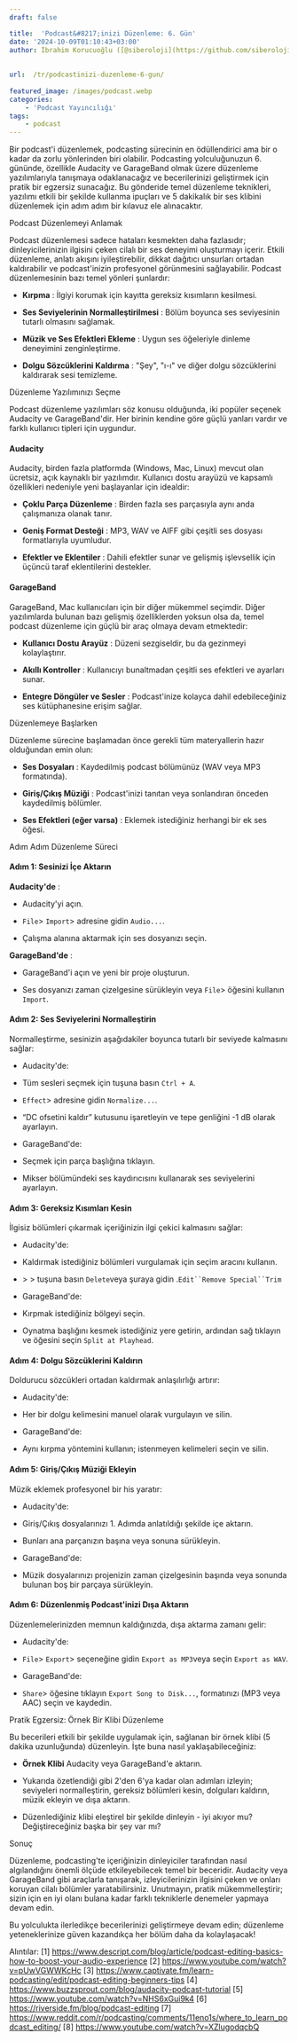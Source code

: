```yaml
---
draft: false

title:  'Podcast&#8217;inizi Düzenleme: 6. Gün'
date: '2024-10-09T01:10:43+03:00'
author: İbrahim Korucuoğlu ([@siberoloji](https://github.com/siberoloji))
 
 
url:  /tr/podcastinizi-duzenleme-6-gun/
 
featured_image: /images/podcast.webp
categories:
    - 'Podcast Yayıncılığı'
tags:
    - podcast
---
```



Bir podcast'i düzenlemek, podcasting sürecinin en ödüllendirici ama bir o kadar da zorlu yönlerinden biri olabilir. Podcasting yolculuğunuzun 6. gününde, özellikle Audacity ve GarageBand olmak üzere düzenleme yazılımlarıyla tanışmaya odaklanacağız ve becerilerinizi geliştirmek için pratik bir egzersiz sunacağız. Bu gönderide temel düzenleme teknikleri, yazılımı etkili bir şekilde kullanma ipuçları ve 5 dakikalık bir ses klibini düzenlemek için adım adım bir kılavuz ele alınacaktır.



Podcast Düzenlemeyi Anlamak



Podcast düzenlemesi sadece hataları kesmekten daha fazlasıdır; dinleyicilerinizin ilgisini çeken cilalı bir ses deneyimi oluşturmayı içerir. Etkili düzenleme, anlatı akışını iyileştirebilir, dikkat dağıtıcı unsurları ortadan kaldırabilir ve podcast'inizin profesyonel görünmesini sağlayabilir. Podcast düzenlemesinin bazı temel yönleri şunlardır:


* **Kırpma** : İlgiyi korumak için kayıtta gereksiz kısımların kesilmesi.

* **Ses Seviyelerinin Normalleştirilmesi** : Bölüm boyunca ses seviyesinin tutarlı olmasını sağlamak.

* **Müzik ve Ses Efektleri Ekleme** : Uygun ses öğeleriyle dinleme deneyimini zenginleştirme.

* **Dolgu Sözcüklerini Kaldırma** : "Şey", "ı-ı" ve diğer dolgu sözcüklerini kaldırarak sesi temizleme.




Düzenleme Yazılımınızı Seçme



Podcast düzenleme yazılımları söz konusu olduğunda, iki popüler seçenek Audacity ve GarageBand'dir. Her birinin kendine göre güçlü yanları vardır ve farklı kullanıcı tipleri için uygundur.


#### **Audacity**



Audacity, birden fazla platformda (Windows, Mac, Linux) mevcut olan ücretsiz, açık kaynaklı bir yazılımdır. Kullanıcı dostu arayüzü ve kapsamlı özellikleri nedeniyle yeni başlayanlar için idealdir:


* **Çoklu Parça Düzenleme** : Birden fazla ses parçasıyla aynı anda çalışmanıza olanak tanır.

* **Geniş Format Desteği** : MP3, WAV ve AIFF gibi çeşitli ses dosyası formatlarıyla uyumludur.

* **Efektler ve Eklentiler** : Dahili efektler sunar ve gelişmiş işlevsellik için üçüncü taraf eklentilerini destekler.



#### **GarageBand**



GarageBand, Mac kullanıcıları için bir diğer mükemmel seçimdir. Diğer yazılımlarda bulunan bazı gelişmiş özelliklerden yoksun olsa da, temel podcast düzenleme için güçlü bir araç olmaya devam etmektedir:


* **Kullanıcı Dostu Arayüz** : Düzeni sezgiseldir, bu da gezinmeyi kolaylaştırır.

* **Akıllı Kontroller** : Kullanıcıyı bunaltmadan çeşitli ses efektleri ve ayarları sunar.

* **Entegre Döngüler ve Sesler** : Podcast'inize kolayca dahil edebileceğiniz ses kütüphanesine erişim sağlar.




Düzenlemeye Başlarken



Düzenleme sürecine başlamadan önce gerekli tüm materyallerin hazır olduğundan emin olun:


* **Ses Dosyaları** : Kaydedilmiş podcast bölümünüz (WAV veya MP3 formatında).

* **Giriş/Çıkış Müziği** : Podcast'inizi tanıtan veya sonlandıran önceden kaydedilmiş bölümler.

* **Ses Efektleri (eğer varsa)** : Eklemek istediğiniz herhangi bir ek ses öğesi.




Adım Adım Düzenleme Süreci


#### Adım 1: Sesinizi İçe Aktarın



**Audacity'de** :


* Audacity'yi açın.

* `File`&gt; `Import`&gt; adresine gidin `Audio...`.

* Çalışma alanına aktarmak için ses dosyanızı seçin.




**GarageBand'de** :


* GarageBand'i açın ve yeni bir proje oluşturun.

* Ses dosyanızı zaman çizelgesine sürükleyin veya `File`&gt; öğesini kullanın `Import`.



#### Adım 2: Ses Seviyelerini Normalleştirin



Normalleştirme, sesinizin aşağıdakiler boyunca tutarlı bir seviyede kalmasını sağlar:


* Audacity'de:



* Tüm sesleri seçmek için tuşuna basın `Ctrl + A`.

* `Effect`&gt; adresine gidin `Normalize...`.

* “DC ofsetini kaldır” kutusunu işaretleyin ve tepe genliğini -1 dB olarak ayarlayın.



* GarageBand'de:



* Seçmek için parça başlığına tıklayın.

* Mikser bölümündeki ses kaydırıcısını kullanarak ses seviyelerini ayarlayın.



#### Adım 3: Gereksiz Kısımları Kesin



İlgisiz bölümleri çıkarmak içeriğinizin ilgi çekici kalmasını sağlar:


* Audacity'de:



* Kaldırmak istediğiniz bölümleri vurgulamak için seçim aracını kullanın.

* &gt; &gt; tuşuna basın `Delete`veya şuraya gidin .`Edit``Remove Special``Trim`



* GarageBand'de:



* Kırpmak istediğiniz bölgeyi seçin.

* Oynatma başlığını kesmek istediğiniz yere getirin, ardından sağ tıklayın ve öğesini seçin `Split at Playhead`.



#### Adım 4: Dolgu Sözcüklerini Kaldırın



Doldurucu sözcükleri ortadan kaldırmak anlaşılırlığı artırır:


* Audacity'de:

* Her bir dolgu kelimesini manuel olarak vurgulayın ve silin.

* GarageBand'de:

* Aynı kırpma yöntemini kullanın; istenmeyen kelimeleri seçin ve silin.



#### Adım 5: Giriş/Çıkış Müziği Ekleyin



Müzik eklemek profesyonel bir his yaratır:


* Audacity'de:

* Giriş/Çıkış dosyalarınızı 1. Adımda anlatıldığı şekilde içe aktarın.

* Bunları ana parçanızın başına veya sonuna sürükleyin.

* GarageBand'de:

* Müzik dosyalarınızı projenizin zaman çizelgesinin başında veya sonunda bulunan boş bir parçaya sürükleyin.



#### Adım 6: Düzenlenmiş Podcast'inizi Dışa Aktarın



Düzenlemelerinizden memnun kaldığınızda, dışa aktarma zamanı gelir:


* Audacity'de:

* `File`&gt; `Export`&gt; seçeneğine gidin `Export as MP3`veya seçin `Export as WAV`.

* GarageBand'de:

* `Share`&gt; öğesine tıklayın `Export Song to Disk...`, formatınızı (MP3 veya AAC) seçin ve kaydedin.




Pratik Egzersiz: Örnek Bir Klibi Düzenleme



Bu becerileri etkili bir şekilde uygulamak için, sağlanan bir örnek klibi (5 dakika uzunluğunda) düzenleyin. İşte buna nasıl yaklaşabileceğiniz:


* **Örnek Klibi** Audacity veya GarageBand'e aktarın.

* Yukarıda özetlendiği gibi 2'den 6'ya kadar olan adımları izleyin; seviyeleri normalleştirin, gereksiz bölümleri kesin, dolguları kaldırın, müzik ekleyin ve dışa aktarın.

* Düzenlediğiniz klibi eleştirel bir şekilde dinleyin - iyi akıyor mu? Değiştireceğiniz başka bir şey var mı?




Sonuç



Düzenleme, podcasting'te içeriğinizin dinleyiciler tarafından nasıl algılandığını önemli ölçüde etkileyebilecek temel bir beceridir. Audacity veya GarageBand gibi araçlarla tanışarak, izleyicilerinizin ilgisini çeken ve onları koruyan cilalı bölümler yaratabilirsiniz. Unutmayın, pratik mükemmelleştirir; sizin için en iyi olanı bulana kadar farklı tekniklerle denemeler yapmaya devam edin.



Bu yolculukta ilerledikçe becerilerinizi geliştirmeye devam edin; düzenleme yeteneklerinize güven kazandıkça her bölüm daha da kolaylaşacak!



Alıntılar: [1] https://www.descript.com/blog/article/podcast-editing-basics-how-to-boost-your-audio-experience [2] https://www.youtube.com/watch?v=pUwVGWWKcHc [3] https://www.captivate.fm/learn-podcasting/edit/podcast-editing-beginners-tips [4] https://www.buzzsprout.com/blog/audacity-podcast-tutorial [5] https://www.youtube.com/watch?v=NHS6xGui9k4 [6] https://riverside.fm/blog/podcast-editing [7] https://www.reddit.com/r/podcasting/comments/11eno1s/where_to_learn_podcast_editing/ [8] https://www.youtube.com/watch?v=XZlugodqcbQ
